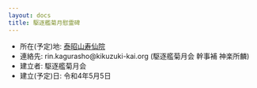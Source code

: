 ```yaml
---
layout: docs
title: 駆逐艦菊月慰霊碑
---
```

- 所在(予定)地: [泰昭山寿仙院](https://www.jusenin.or.jp)
- 連絡先: rin.kagurasho@kikuzuki<span class="obfuscate">-</span>kai.org
 (駆逐艦菊月会 幹事補 神楽所麟)
- 建立者: 駆逐艦菊月会
- 建立(予定)日: 令和4年5月5日
